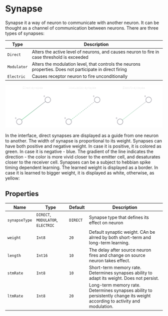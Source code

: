 # Synapse

Synapse it a way of neuron to communicate with another neuron. It can be thought as a channel of communication between neurons. There are three types of synapses:

| Type                             | Description                 | 
| -------------------------------- | -------------------- |
| `Direct`                 | Alters the active level of neurons, and causes neuron to fire in case threshold is exceeded                 |
| `Modulator`                             | Alters the modulation level, that controls the neurons properties. Does not participate in direct firing               |
| `Electric`                             | Causes receptor neuron to fire unconditionally             |

![Synapse](../_media/synapse_types.svg)

In the interface, direct synapses are displayed as a guide from one neuron to another. The width of synapse is proportional to its weight.
Synapses can have both positive and negative weight. In case it is positive, it is colored as green. In case it is negative - blue.
The gradient of the line indicates the direction - the color is more vivid closer to the emitter cell, and desaturates closer to the receiver cell.
Synapses can be a subject to hebbian spike timing dependent learning. The learned weight is displayed as a border. In case it is learned to bigger weight, it is displayed as white, otherwise, as yellow:


## Properties

| Name                             | Type                 | Default                        | Description                                                                                                                                |
| -------------------------------- | -------------------- | ------------------------------ | ------------------------------------------------------------------------------------------------------------------------------------------ |
| `synapseType`                    | `DIRECT`, `MODULATOR`, `ELECTRIC` | `DIRECT`                    | Synapse type that defines its effect on neuron                                                                                                                    |
| `weight`                    | `Int8` | `20`                    | Default synaptic weight. CAn be alrred by both short-term and long-term learning.                                                                                                                       |
| `length`                    | `Int16` | `10`                    | The delay after source neuron fires and change on source neuron takes effect.                                                                                                                  |
| `stmRate`                    | `Int8` | `10`                    | Short-term memory rate. Determines synapses ability to adapt its weight. Does not persist.                                                                                                    |
| `ltmRate`              | `Int8`             | `20`                            | Long-term memory rate. Determines synapses ability to persistently change its weight according to activity and modulation.                                                                                         |


